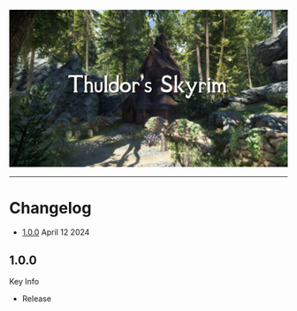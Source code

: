 ![](https://github.com/JWoolley00/Thuldors-Skyrim/blob/main/thuldor's%20skyrim.jpg)

---

# Changelog

- [1.0.0](#100) April 12 2024

## 1.0.0

Key Info

 - Release
